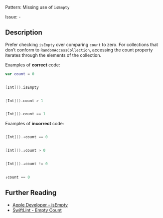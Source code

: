 Pattern: Missing use of `isEmpty`

Issue: -

## Description

Prefer checking `isEmpty` over comparing `count` to zero. For collections that don’t conform to `RandomAccessCollection`, accessing the count property iterates through the elements of the collection.

Examples of **correct** code:
```swift
var count = 0


[Int]().isEmpty


[Int]().count > 1


[Int]().count == 1

```
Examples of **incorrect** code:
```swift

[Int]().↓count == 0


[Int]().↓count > 0


[Int]().↓count != 0


↓count == 0

```

## Further Reading

* [Apple Developer - isEmpty](https://developer.apple.com/documentation/swift/array/1688398-isempty)
* [SwiftLint - Empty Count](https://github.com/realm/SwiftLint/blob/master/Rules.md#empty-count)